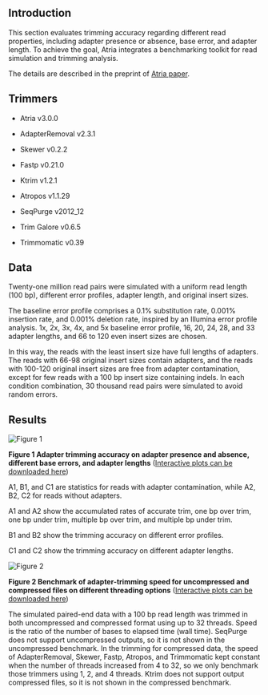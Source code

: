 ## Introduction

This section evaluates trimming accuracy regarding different read properties, including adapter presence or absence, base error, and adapter length. To achieve the goal, Atria integrates a benchmarking toolkit for read simulation and trimming analysis.

The details are described in the preprint of [Atria paper](https://www.biorxiv.org/content/10.1101/2021.09.07.459340). 

## Trimmers

- Atria v3.0.0

- AdapterRemoval v2.3.1

- Skewer v0.2.2

- Fastp v0.21.0

- Ktrim v1.2.1

- Atropos v1.1.29

- SeqPurge v2012_12

- Trim Galore v0.6.5

- Trimmomatic v0.39 

## Data

Twenty-one million read pairs were simulated with a uniform read length (100 bp), different error profiles, adapter length, and original insert sizes. 

The baseline error profile comprises a 0.1% substitution rate, 0.001% insertion rate, and 0.001% deletion rate, inspired by an Illumina error profile analysis. 1x, 2x, 3x, 4x, and 5x baseline error profile, 16, 20, 24, 28, and 33 adapter lengths, and 66 to 120 even insert sizes are chosen. 

In this way, the reads with the least insert size have full lengths of adapters. The reads with 66-98 original insert sizes contain adapters, and the reads with 100-120 original insert sizes are free from adapter contamination, except for few reads with a 100 bp insert size containing indels. In each condition combination, 30 thousand read pairs were simulated to avoid random errors. 

## Results

![Figure 1](https://github.com/cihga39871/Atria/raw/master/docs/Figure%201%20Simulation%20Accuracy.png)

**Figure 1 Adapter trimming accuracy on adapter presence and absence, different base errors, and adapter lengths** ([Interactive plots can be downloaded here](https://github.com/cihga39871/Atria/raw/master/docs/Figure%201%20Simulation%20Accuracy.html))

A1, B1, and C1 are statistics for reads with adapter contamination, while A2, B2, C2 for reads without adapters.

A1 and A2 show the accumulated rates of accurate trim, one bp over trim, one bp under trim, multiple bp over trim, and multiple bp under trim. 

B1 and B2 show the trimming accuracy on different error profiles.

C1 and C2 show the trimming accuracy on different adapter lengths. 



![Figure 2](https://github.com/cihga39871/Atria/raw/master/docs/Figure%202%20Speed.png)

**Figure 2 Benchmark of adapter-trimming speed for uncompressed and compressed files on different threading options** ([Interactive plots can be downloaded here](https://github.com/cihga39871/Atria/raw/master/docs/Figure%202%20Speed.html))

The simulated paired-end data with a 100 bp read length was trimmed in both uncompressed and compressed format using up to 32 threads. Speed is the ratio of the number of bases to elapsed time (wall time). SeqPurge does not support uncompressed outputs, so it is not shown in the uncompressed benchmark. In the trimming for compressed data, the speed of AdapterRemoval, Skewer, Fastp, Atropos, and Trimmomatic kept constant when the number of threads increased from 4 to 32, so we only benchmark those trimmers using 1, 2, and 4 threads. Ktrim does not support output compressed files, so it is not shown in the compressed benchmark.

